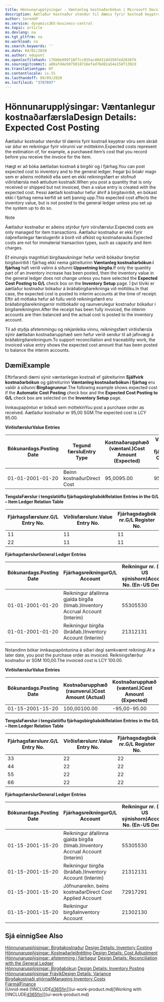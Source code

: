 ```yaml
---
title: Hönnunarupplýsingar - Væntanleg kostnaðarbókun | Microsoft Docs
description: Áætlaður kostnaður stendur til dæmis fyrir kostnað keyptrar vöru sem skráð var áður en reikningur fyrir vörunni var móttekinn.
author: SorenGP
ms.service: dynamics365-business-central
ms.topic: article
ms.devlang: na
ms.tgt_pltfrm: na
ms.workload: na
ms.search.keywords: ''
ms.date: 04/01/2020
ms.author: edupont
ms.openlocfilehash: 176b0e999f10f7cc055ac40431dd3507ed2836f6
ms.sourcegitcommit: a80afd4e5075018716efad76d82a54e158f1392d
ms.translationtype: HT
ms.contentlocale: is-IS
ms.lasthandoff: 09/09/2020
ms.locfileid: "3787897"
---
```

# <a name="design-details-expected-cost-posting"></a><span data-ttu-id="9bb7a-103">Hönnunarupplýsingar: Væntanlegur kostnaðarfærsla</span><span class="sxs-lookup"><span data-stu-id="9bb7a-103">Design Details: Expected Cost Posting</span></span>
<span data-ttu-id="9bb7a-104">Áætlaður kostnaður stendur til dæmis fyrir kostnað keyptrar vöru sem skráð var áður en reikningur fyrir vörunni var móttekinn.</span><span class="sxs-lookup"><span data-stu-id="9bb7a-104">Expected costs represent the estimation of, for example, a purchased item’s cost that you record before you receive the invoice for the item.</span></span>  

 <span data-ttu-id="9bb7a-105">Hægt er að bóka áætlaðan kostnað á birgðir og í fjárhag.</span><span class="sxs-lookup"><span data-stu-id="9bb7a-105">You can post expected cost to inventory and to the general ledger.</span></span> <span data-ttu-id="9bb7a-106">Þegar þú bóakr magn sem er aðeins móttekið eða sent en ekki reikningsfært er stofnuð viðrisfærsla með ætluðum kostnaði.</span><span class="sxs-lookup"><span data-stu-id="9bb7a-106">When you post a quantity that is only received or shipped but not invoiced, then a value entry is created with the expected cost.</span></span> <span data-ttu-id="9bb7a-107">Þessi áætlaði kostnaður hefur áhrif á birgðavirðið, en bókast ekki í fjárhag nema kerfið sé sett þannig upp.</span><span class="sxs-lookup"><span data-stu-id="9bb7a-107">This expected cost affects the inventory value, but is not posted to the general ledger unless you set up the system up to do so.</span></span>  

> [!NOTE]  
>  <span data-ttu-id="9bb7a-108">Áætlaður kostnaður er aðeins stýrður fyrir vörufærslur.</span><span class="sxs-lookup"><span data-stu-id="9bb7a-108">Expected costs are only managed for item transactions.</span></span> <span data-ttu-id="9bb7a-109">Áætlaður kostnaður er ekki fyrir óáþreifanlegar færslugerðir á borð við afköst og kostnaðarauka.</span><span class="sxs-lookup"><span data-stu-id="9bb7a-109">Expected costs are not for immaterial transaction types, such as capacity and item charges.</span></span>  

 <span data-ttu-id="9bb7a-110">Ef einungis magnhluti birgðaaukningar hefur verið bókaður breytist birgðavirðið í fjárhag ekki nema gátreiturinn **Væntanleg kostnaðarbókun í fjárhag** hafi verið valinn á síðunni **Uppsetning birgða**.</span><span class="sxs-lookup"><span data-stu-id="9bb7a-110">If only the quantity part of an inventory increase has been posted, then the inventory value in the general ledger does not change unless you have selected the **Expected Cost Posting to G/L** check box on the **Inventory Setup** page.</span></span> <span data-ttu-id="9bb7a-111">Í því tilviki er áætlaður kostnaður bókaður á bráðabirgðareikninga við móttöku.</span><span class="sxs-lookup"><span data-stu-id="9bb7a-111">In that case, the expected cost is posted to interim accounts at the time of receipt.</span></span> <span data-ttu-id="9bb7a-112">Eftir að móttaka hefur að fullu verið reikningsfærð eru bráðabirgðareikningarnir mótbókaðir og raunverulegur kostnaður bókaður í birgðareikninginn.</span><span class="sxs-lookup"><span data-stu-id="9bb7a-112">After the receipt has been fully invoiced, the interim accounts are then balanced and the actual cost is posted to the inventory account.</span></span>  

 <span data-ttu-id="9bb7a-113">Til að styðja afstemmingu og rekjanleika vinnu, reikningsfært virðisfærsla sýnir áætlaðan kostnaðarupphæð sem hefur verið sendur til að jafnvægi á bráðabirgðareikningum.</span><span class="sxs-lookup"><span data-stu-id="9bb7a-113">To support reconciliation and traceability work, the invoiced value entry shows the expected cost amount that has been posted to balance the interim accounts.</span></span>  

## <a name="example"></a><span data-ttu-id="9bb7a-114">Dæmi</span><span class="sxs-lookup"><span data-stu-id="9bb7a-114">Example</span></span>  
 <span data-ttu-id="9bb7a-115">Eftirfarandi dæmi sýnir væntanlegan kostnað ef gátreiturinn **Sjálfvirk kostnaðarbókun** og gátreiturinn **Væntanleg kostnaðarbókun í fjárhag** eru valdir á síðunni **Birgðagrunnur**.</span><span class="sxs-lookup"><span data-stu-id="9bb7a-115">The following example shows expected cost if the **Automatic Cost Posting** check box and the **Expected Cost Posting to G/L** check box are selected on the **Inventory Setup** page.</span></span>  

 <span data-ttu-id="9bb7a-116">Innkaupapöntun er bókuð sem móttekin</span><span class="sxs-lookup"><span data-stu-id="9bb7a-116">You post a purchase order as received.</span></span> <span data-ttu-id="9bb7a-117">Áætlaður kostnaður er 95,00 SGM.</span><span class="sxs-lookup"><span data-stu-id="9bb7a-117">The expected cost is LCY 95.00.</span></span>  

 <span data-ttu-id="9bb7a-118">**Virðisfærslur**</span><span class="sxs-lookup"><span data-stu-id="9bb7a-118">**Value Entries**</span></span>  

|<span data-ttu-id="9bb7a-119">Bókunardags.</span><span class="sxs-lookup"><span data-stu-id="9bb7a-119">Posting Date</span></span>|<span data-ttu-id="9bb7a-120">Tegund færslu</span><span class="sxs-lookup"><span data-stu-id="9bb7a-120">Entry Type</span></span>|<span data-ttu-id="9bb7a-121">Kostnaðarupphæð (væntanl.)</span><span class="sxs-lookup"><span data-stu-id="9bb7a-121">Cost Amount (Expected)</span></span>|<span data-ttu-id="9bb7a-122">Væntanl. kostn. bók. í fjárhag</span><span class="sxs-lookup"><span data-stu-id="9bb7a-122">Expected Cost Posted to G/L</span></span>|<span data-ttu-id="9bb7a-123">Væntanl. kostnaður</span><span class="sxs-lookup"><span data-stu-id="9bb7a-123">Expected Cost</span></span>|<span data-ttu-id="9bb7a-124">Birgðafærslunr.</span><span class="sxs-lookup"><span data-stu-id="9bb7a-124">Item Ledger Entry No.</span></span>|<span data-ttu-id="9bb7a-125">Færslunr.</span><span class="sxs-lookup"><span data-stu-id="9bb7a-125">Entry No.</span></span>|  
|------------------|----------------|------------------------------|----------------------------------|-------------------|---------------------------|---------------|  
|<span data-ttu-id="9bb7a-126">01-01-20</span><span class="sxs-lookup"><span data-stu-id="9bb7a-126">01-01-20</span></span>|<span data-ttu-id="9bb7a-127">Beinn kostnaður</span><span class="sxs-lookup"><span data-stu-id="9bb7a-127">Direct Cost</span></span>|<span data-ttu-id="9bb7a-128">95,00</span><span class="sxs-lookup"><span data-stu-id="9bb7a-128">95.00</span></span>|<span data-ttu-id="9bb7a-129">95,00</span><span class="sxs-lookup"><span data-stu-id="9bb7a-129">95.00</span></span>|<span data-ttu-id="9bb7a-130">Já</span><span class="sxs-lookup"><span data-stu-id="9bb7a-130">Yes</span></span>|<span data-ttu-id="9bb7a-131">1</span><span class="sxs-lookup"><span data-stu-id="9bb7a-131">1</span></span>|<span data-ttu-id="9bb7a-132">1</span><span class="sxs-lookup"><span data-stu-id="9bb7a-132">1</span></span>|  

 <span data-ttu-id="9bb7a-133">**TengslaFærslur í  tengslatöflu fjárhagsbirgðabók**</span><span class="sxs-lookup"><span data-stu-id="9bb7a-133">**Relation Entries in the G/L – Item Ledger Relation Table**</span></span>  

|<span data-ttu-id="9bb7a-134">Fjárhagsfærslunr.</span><span class="sxs-lookup"><span data-stu-id="9bb7a-134">G/L Entry No.</span></span>|<span data-ttu-id="9bb7a-135">Virðisfærslunr.</span><span class="sxs-lookup"><span data-stu-id="9bb7a-135">Value Entry No.</span></span>|<span data-ttu-id="9bb7a-136">Fjárhagsdagbók nr.</span><span class="sxs-lookup"><span data-stu-id="9bb7a-136">G/L Register No.</span></span>|  
|--------------------|---------------------|-----------------------|  
|<span data-ttu-id="9bb7a-137">1</span><span class="sxs-lookup"><span data-stu-id="9bb7a-137">1</span></span>|<span data-ttu-id="9bb7a-138">1</span><span class="sxs-lookup"><span data-stu-id="9bb7a-138">1</span></span>|<span data-ttu-id="9bb7a-139">1</span><span class="sxs-lookup"><span data-stu-id="9bb7a-139">1</span></span>|  
|<span data-ttu-id="9bb7a-140">2</span><span class="sxs-lookup"><span data-stu-id="9bb7a-140">2</span></span>|<span data-ttu-id="9bb7a-141">1</span><span class="sxs-lookup"><span data-stu-id="9bb7a-141">1</span></span>|<span data-ttu-id="9bb7a-142">1</span><span class="sxs-lookup"><span data-stu-id="9bb7a-142">1</span></span>|  

 <span data-ttu-id="9bb7a-143">**Fjárhagsfærslur**</span><span class="sxs-lookup"><span data-stu-id="9bb7a-143">**General Ledger Entries**</span></span>  

|<span data-ttu-id="9bb7a-144">Bókunardags.</span><span class="sxs-lookup"><span data-stu-id="9bb7a-144">Posting Date</span></span>|<span data-ttu-id="9bb7a-145">Fjárhagsreikningur</span><span class="sxs-lookup"><span data-stu-id="9bb7a-145">G/L Account</span></span>|<span data-ttu-id="9bb7a-146">Reikningur nr. (En-US sýnishorn)</span><span class="sxs-lookup"><span data-stu-id="9bb7a-146">Account No. (En-US Demo)</span></span>|<span data-ttu-id="9bb7a-147">Upphæð</span><span class="sxs-lookup"><span data-stu-id="9bb7a-147">Amount</span></span>|<span data-ttu-id="9bb7a-148">Færslunr.</span><span class="sxs-lookup"><span data-stu-id="9bb7a-148">Entry No.</span></span>|  
|------------------|------------------|---------------------------------|------------|---------------|  
|<span data-ttu-id="9bb7a-149">01-01-20</span><span class="sxs-lookup"><span data-stu-id="9bb7a-149">01-01-20</span></span>|<span data-ttu-id="9bb7a-150">Reikningur áfallinna gjalda birgða (tímab.)</span><span class="sxs-lookup"><span data-stu-id="9bb7a-150">Inventory Accrual Account (Interim)</span></span>|<span data-ttu-id="9bb7a-151">5530</span><span class="sxs-lookup"><span data-stu-id="9bb7a-151">5530</span></span>|<span data-ttu-id="9bb7a-152">-95,00</span><span class="sxs-lookup"><span data-stu-id="9bb7a-152">-95.00</span></span>|<span data-ttu-id="9bb7a-153">2</span><span class="sxs-lookup"><span data-stu-id="9bb7a-153">2</span></span>|  
|<span data-ttu-id="9bb7a-154">01-01-20</span><span class="sxs-lookup"><span data-stu-id="9bb7a-154">01-01-20</span></span>|<span data-ttu-id="9bb7a-155">Reikningur birgða  (bráðab.)</span><span class="sxs-lookup"><span data-stu-id="9bb7a-155">Inventory Account (Interim)</span></span>|<span data-ttu-id="9bb7a-156">2131</span><span class="sxs-lookup"><span data-stu-id="9bb7a-156">2131</span></span>|<span data-ttu-id="9bb7a-157">95,00</span><span class="sxs-lookup"><span data-stu-id="9bb7a-157">95.00</span></span>|<span data-ttu-id="9bb7a-158">1</span><span class="sxs-lookup"><span data-stu-id="9bb7a-158">1</span></span>|  

 <span data-ttu-id="9bb7a-159">Notandinn bókar innkaupapöntunina á síðari degi samkvæmt reikningi.</span><span class="sxs-lookup"><span data-stu-id="9bb7a-159">At a later date, you post the purchase order as invoiced.</span></span> <span data-ttu-id="9bb7a-160">Reikningsfærður kostnaður er SGM 100,00.</span><span class="sxs-lookup"><span data-stu-id="9bb7a-160">The invoiced cost is LCY 100.00.</span></span>  

 <span data-ttu-id="9bb7a-161">**Virðisfærslur**</span><span class="sxs-lookup"><span data-stu-id="9bb7a-161">**Value Entries**</span></span>  

|<span data-ttu-id="9bb7a-162">Bókunardags.</span><span class="sxs-lookup"><span data-stu-id="9bb7a-162">Posting Date</span></span>|<span data-ttu-id="9bb7a-163">Kostnaðarupphæð (raunverul.)</span><span class="sxs-lookup"><span data-stu-id="9bb7a-163">Cost Amount (Actual)</span></span>|<span data-ttu-id="9bb7a-164">Kostnaðarupphæð (væntanl.)</span><span class="sxs-lookup"><span data-stu-id="9bb7a-164">Cost Amount (Expected)</span></span>|<span data-ttu-id="9bb7a-165">Kostnaður bókaður í fjárhag</span><span class="sxs-lookup"><span data-stu-id="9bb7a-165">Cost Posted to G/L</span></span>|<span data-ttu-id="9bb7a-166">Væntanl. kostnaður</span><span class="sxs-lookup"><span data-stu-id="9bb7a-166">Expected Cost</span></span>|<span data-ttu-id="9bb7a-167">Birgðafærslunr.</span><span class="sxs-lookup"><span data-stu-id="9bb7a-167">Item Ledger Entry No.</span></span>|<span data-ttu-id="9bb7a-168">Færslunr.</span><span class="sxs-lookup"><span data-stu-id="9bb7a-168">Entry No.</span></span>|  
|------------------|----------------------------|------------------------------|-------------------------|-------------------|---------------------------|---------------|  
|<span data-ttu-id="9bb7a-169">01-15-20</span><span class="sxs-lookup"><span data-stu-id="9bb7a-169">01-15-20</span></span>|<span data-ttu-id="9bb7a-170">100,00</span><span class="sxs-lookup"><span data-stu-id="9bb7a-170">100.00</span></span>|<span data-ttu-id="9bb7a-171">-95,00</span><span class="sxs-lookup"><span data-stu-id="9bb7a-171">-95.00</span></span>|<span data-ttu-id="9bb7a-172">100,00</span><span class="sxs-lookup"><span data-stu-id="9bb7a-172">100.00</span></span>|<span data-ttu-id="9bb7a-173">Nei</span><span class="sxs-lookup"><span data-stu-id="9bb7a-173">No</span></span>|<span data-ttu-id="9bb7a-174">1</span><span class="sxs-lookup"><span data-stu-id="9bb7a-174">1</span></span>|<span data-ttu-id="9bb7a-175">2</span><span class="sxs-lookup"><span data-stu-id="9bb7a-175">2</span></span>|  

 <span data-ttu-id="9bb7a-176">**TengslaFærslur í  tengslatöflu fjárhagsbirgðabók**</span><span class="sxs-lookup"><span data-stu-id="9bb7a-176">**Relation Entries in the G/L – Item Ledger Relation Table**</span></span>  

|<span data-ttu-id="9bb7a-177">Fjárhagsfærslunr.</span><span class="sxs-lookup"><span data-stu-id="9bb7a-177">G/L Entry No.</span></span>|<span data-ttu-id="9bb7a-178">Virðisfærslunr.</span><span class="sxs-lookup"><span data-stu-id="9bb7a-178">Value Entry No.</span></span>|<span data-ttu-id="9bb7a-179">Fjárhagsdagbók nr.</span><span class="sxs-lookup"><span data-stu-id="9bb7a-179">G/L Register No.</span></span>|  
|--------------------|---------------------|-----------------------|  
|<span data-ttu-id="9bb7a-180">3</span><span class="sxs-lookup"><span data-stu-id="9bb7a-180">3</span></span>|<span data-ttu-id="9bb7a-181">2</span><span class="sxs-lookup"><span data-stu-id="9bb7a-181">2</span></span>|<span data-ttu-id="9bb7a-182">2</span><span class="sxs-lookup"><span data-stu-id="9bb7a-182">2</span></span>|  
|<span data-ttu-id="9bb7a-183">4</span><span class="sxs-lookup"><span data-stu-id="9bb7a-183">4</span></span>|<span data-ttu-id="9bb7a-184">2</span><span class="sxs-lookup"><span data-stu-id="9bb7a-184">2</span></span>|<span data-ttu-id="9bb7a-185">2</span><span class="sxs-lookup"><span data-stu-id="9bb7a-185">2</span></span>|  
|<span data-ttu-id="9bb7a-186">5</span><span class="sxs-lookup"><span data-stu-id="9bb7a-186">5</span></span>|<span data-ttu-id="9bb7a-187">2</span><span class="sxs-lookup"><span data-stu-id="9bb7a-187">2</span></span>|<span data-ttu-id="9bb7a-188">2</span><span class="sxs-lookup"><span data-stu-id="9bb7a-188">2</span></span>|  
|<span data-ttu-id="9bb7a-189">6</span><span class="sxs-lookup"><span data-stu-id="9bb7a-189">6</span></span>|<span data-ttu-id="9bb7a-190">2</span><span class="sxs-lookup"><span data-stu-id="9bb7a-190">2</span></span>|<span data-ttu-id="9bb7a-191">2</span><span class="sxs-lookup"><span data-stu-id="9bb7a-191">2</span></span>|  

 <span data-ttu-id="9bb7a-192">**Fjárhagsfærslur**</span><span class="sxs-lookup"><span data-stu-id="9bb7a-192">**General Ledger Entries**</span></span>  

|<span data-ttu-id="9bb7a-193">Bókunardags.</span><span class="sxs-lookup"><span data-stu-id="9bb7a-193">Posting Date</span></span>|<span data-ttu-id="9bb7a-194">Fjárhagsreikningur</span><span class="sxs-lookup"><span data-stu-id="9bb7a-194">G/L Account</span></span>|<span data-ttu-id="9bb7a-195">Reikningur nr. (En-US sýnishorn)</span><span class="sxs-lookup"><span data-stu-id="9bb7a-195">Account No. (En-US Demo)</span></span>|<span data-ttu-id="9bb7a-196">Upphæð</span><span class="sxs-lookup"><span data-stu-id="9bb7a-196">Amount</span></span>|<span data-ttu-id="9bb7a-197">Færslunr.</span><span class="sxs-lookup"><span data-stu-id="9bb7a-197">Entry No.</span></span>|  
|------------------|------------------|---------------------------------|------------|---------------|  
|<span data-ttu-id="9bb7a-198">01-15-20</span><span class="sxs-lookup"><span data-stu-id="9bb7a-198">01-15-20</span></span>|<span data-ttu-id="9bb7a-199">Reikningur áfallinna gjalda birgða (tímab.)</span><span class="sxs-lookup"><span data-stu-id="9bb7a-199">Inventory Accrual Account (Interim)</span></span>|<span data-ttu-id="9bb7a-200">5530</span><span class="sxs-lookup"><span data-stu-id="9bb7a-200">5530</span></span>|<span data-ttu-id="9bb7a-201">95,00</span><span class="sxs-lookup"><span data-stu-id="9bb7a-201">95.00</span></span>|<span data-ttu-id="9bb7a-202">4</span><span class="sxs-lookup"><span data-stu-id="9bb7a-202">4</span></span>|  
|<span data-ttu-id="9bb7a-203">01-15-20</span><span class="sxs-lookup"><span data-stu-id="9bb7a-203">01-15-20</span></span>|<span data-ttu-id="9bb7a-204">Reikningur birgða  (bráðab.)</span><span class="sxs-lookup"><span data-stu-id="9bb7a-204">Inventory Account (Interim)</span></span>|<span data-ttu-id="9bb7a-205">2131</span><span class="sxs-lookup"><span data-stu-id="9bb7a-205">2131</span></span>|<span data-ttu-id="9bb7a-206">-95,00</span><span class="sxs-lookup"><span data-stu-id="9bb7a-206">-95.00</span></span>|<span data-ttu-id="9bb7a-207">3</span><span class="sxs-lookup"><span data-stu-id="9bb7a-207">3</span></span>|  
|<span data-ttu-id="9bb7a-208">01-15-20</span><span class="sxs-lookup"><span data-stu-id="9bb7a-208">01-15-20</span></span>|<span data-ttu-id="9bb7a-209">Jöfnunareikn. beins kostnaðar</span><span class="sxs-lookup"><span data-stu-id="9bb7a-209">Direct Cost Applied Account</span></span>|<span data-ttu-id="9bb7a-210">7291</span><span class="sxs-lookup"><span data-stu-id="9bb7a-210">7291</span></span>|<span data-ttu-id="9bb7a-211">-100</span><span class="sxs-lookup"><span data-stu-id="9bb7a-211">-100</span></span>|<span data-ttu-id="9bb7a-212">6</span><span class="sxs-lookup"><span data-stu-id="9bb7a-212">6</span></span>|  
|<span data-ttu-id="9bb7a-213">01-15-20</span><span class="sxs-lookup"><span data-stu-id="9bb7a-213">01-15-20</span></span>|<span data-ttu-id="9bb7a-214">Reikningur birgða</span><span class="sxs-lookup"><span data-stu-id="9bb7a-214">Inventory Account</span></span>|<span data-ttu-id="9bb7a-215">2130</span><span class="sxs-lookup"><span data-stu-id="9bb7a-215">2130</span></span>|<span data-ttu-id="9bb7a-216">100</span><span class="sxs-lookup"><span data-stu-id="9bb7a-216">100</span></span>|<span data-ttu-id="9bb7a-217">5</span><span class="sxs-lookup"><span data-stu-id="9bb7a-217">5</span></span>|  

## <a name="see-also"></a><span data-ttu-id="9bb7a-218">Sjá einnig</span><span class="sxs-lookup"><span data-stu-id="9bb7a-218">See Also</span></span>
 <span data-ttu-id="9bb7a-219">[Hönnunarupplýsingar: Birgðakostnaður](design-details-inventory-costing.md) </span><span class="sxs-lookup"><span data-stu-id="9bb7a-219">[Design Details: Inventory Costing](design-details-inventory-costing.md) </span></span>  
 <span data-ttu-id="9bb7a-220">[Hönnunarupplýsingar: Kostnaðarleiðrétting](design-details-cost-adjustment.md) </span><span class="sxs-lookup"><span data-stu-id="9bb7a-220">[Design Details: Cost Adjustment](design-details-cost-adjustment.md) </span></span>  
 <span data-ttu-id="9bb7a-221">[Hönnunarupplýsingar: afstemming í fjárhagur](design-details-reconciliation-with-the-general-ledger.md) </span><span class="sxs-lookup"><span data-stu-id="9bb7a-221">[Design Details: Reconciliation with the General Ledger](design-details-reconciliation-with-the-general-ledger.md) </span></span>  
 <span data-ttu-id="9bb7a-222">[Hönnunarupplýsingar: Birgðabókun](design-details-inventory-posting.md) </span><span class="sxs-lookup"><span data-stu-id="9bb7a-222">[Design Details: Inventory Posting](design-details-inventory-posting.md) </span></span>  
 [<span data-ttu-id="9bb7a-223">Hönnunarupplýsingar Frávik</span><span class="sxs-lookup"><span data-stu-id="9bb7a-223">Design Details: Variance</span></span>](design-details-variance.md)  
 [<span data-ttu-id="9bb7a-224">Birgðakostnaði stjórnað</span><span class="sxs-lookup"><span data-stu-id="9bb7a-224">Managing Inventory Costs</span></span>](finance-manage-inventory-costs.md)  
 [<span data-ttu-id="9bb7a-225">Fjármál</span><span class="sxs-lookup"><span data-stu-id="9bb7a-225">Finance</span></span>](finance.md)  
 <span data-ttu-id="9bb7a-226">[Unnið með [!INCLUDE[d365fin](includes/d365fin_md.md)]](ui-work-product.md)</span><span class="sxs-lookup"><span data-stu-id="9bb7a-226">[Working with [!INCLUDE[d365fin](includes/d365fin_md.md)]](ui-work-product.md)</span></span>
